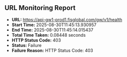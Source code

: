 ## URL Monitoring Report

- **URL:** https://api-gw1-prod1.fisglobal.com/gw/v1/health
- **Start Time:** 2025-08-30T11:45:13.930957
- **End Time:** 2025-08-30T11:45:14.015437
- **Total Time Taken:** 0.08448 seconds
- **HTTP Status Code:** 403
- **Status:** Failure
- **Failure Reason:** HTTP Status Code: 403
